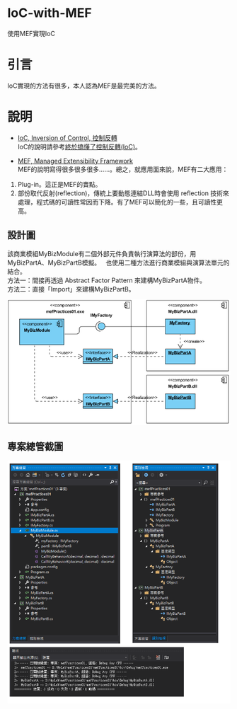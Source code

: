 # IoC-with-MEF
使用MEF實現IoC

# 引言
IoC實現的方法有很多，本人認為MEF是最完美的方法。

# 說明
* [IoC, Inversion of Control, 控制反轉](https://zh.wikipedia.org/wiki/%E6%8E%A7%E5%88%B6%E5%8F%8D%E8%BD%AC)   
IoC的說明請參考[終於搞懂了控制反轉(IoC)](http://relycoding.blogspot.tw/2016/06/ioc.html?q=IoC)。  

* [MEF, Managed Extensibility Framework](https://docs.microsoft.com/zh-tw/dotnet/framework/mef/)  
MEF的說明寫得很多很多很多……。總之，就應用面來說，MEF有二大應用：
1. Plug-in。這正是MEF的賣點。
2. 部份取代反射(reflection)，傳統上要動態連結DLL時會使用 reflection 技術來處理，程式碼的可讀性常因而下降。有了MEF可以簡化的一些，且可讀性更高。

## 設計圖

該商業模組MyBizModule有二個外部元件負責執行演算法的部份，用MyBizPartA、MyBizPartB模擬。  
也使用二種方法進行商業模組與演算法單元的結合。   
方法一：間接再透過 Abstract Factor Pattern 來建構MyBizPartA物件。   
方法二：直接「Import」來建構MyBizPartB。   

![設計簡單](IoC%20with%20MEF.png)

## 專案總管截圖
![總案總管截圖](project%20explorer%20slice.png)
